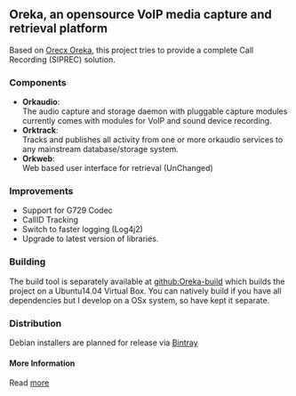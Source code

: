 ## Oreka, an opensource VoIP media capture and retrieval platform

Based on [Orecx Oreka](http://www.orecx.com/open-source/), this project tries to provide a complete Call Recording (SIPREC) solution.  

### Components
- **Orkaudio**:  
    The audio capture and storage daemon with pluggable capture modules currently comes with modules for VoIP and sound device recording.
- **Orktrack**:  
    Tracks and publishes all activity from one or more orkaudio services to any mainstream database/storage system.
- **Orkweb**:   
    Web based user interface for retrieval (UnChanged)
    
### Improvements

- Support for G729 Codec  
- CallID Tracking   
- Switch to faster logging (Log4j2)
- Upgrade to latest version of libraries.

### Building

The build tool is separately available at [github:Oreka-build](https://github.com/kingster/oreka-build) which builds the project on a Ubuntu14.04 Virtual Box. 
You can natively build if you have all dependencies but I develop on a OSx system, so have kept it separate.

### Distribution

Debian installers are planned for release via [Bintray](https://bintray.com/kingster/deb/oreka)

#### More Information
Read [more](README.txt)
